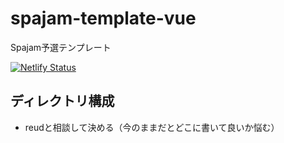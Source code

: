 # spajam-template-vue
Spajam予選テンプレート

[![Netlify Status](https://api.netlify.com/api/v1/badges/699f48fb-523f-4330-b6c6-687e6a60e4c1/deploy-status)](https://app.netlify.com/sites/objective-brahmagupta-5ed86b/deploys)

## ディレクトリ構成
* reudと相談して決める（今のままだとどこに書いて良いか悩む）